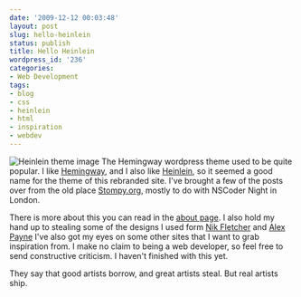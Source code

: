 ```yaml
---
date: '2009-12-12 00:03:48'
layout: post
slug: hello-heinlein
status: publish
title: Hello Heinlein
wordpress_id: '236'
categories:
- Web Development
tags:
- blog
- css
- heinlein
- html
- inspiration
- webdev
---
```


![Heinlein theme image](http://abizern.org/wp-content/uploads/2009/12/screenshot.png) The Hemingway wordpress theme used to be quite popular. I like [Hemingway](http://en.wikipedia.org/wiki/Ernest_Hemingway), and I also like [Heinlein](http://en.wikipedia.org/wiki/Heinlein), so it seemed a good name for the theme of this rebranded site. I've brought a few of the posts over from the old place [Stompy.org](http://stompy.org), mostly to do with NSCoder Night in London.





There is more about this you can read in the [about page](http://abizern.org/about). I also hold my hand up to stealing some of the designs I used form [Nik Fletcher](http://nikf.org) and [Alex Payne](http://al3x.net/) I've also got my eyes on some other sites that I want to grab inspiration from. I make no claim to being a web developer, so feel free to send constructive criticism. I haven't finished with this yet.



They say that good artists borrow, and great artists steal. But real artists ship.
